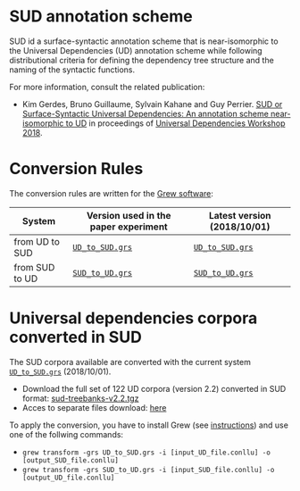 # SUD annotation scheme

SUD id a surface-syntactic annotation scheme that is near-isomorphic to the Universal Dependencies (UD) annotation scheme while following distributional criteria for defining the dependency tree structure and
the naming of the syntactic functions.

For more information, consult the related publication:

 * Kim Gerdes, Bruno Guillaume, Sylvain Kahane and Guy Perrier. [SUD or Surface-Syntactic Universal Dependencies: An annotation scheme near-isomorphic to UD](http://universaldependencies.org/udw18/PDFs/33_Paper.pdf) in proceedings of [Universal Dependencies Workshop 2018](http://universaldependencies.org/udw18/).

# Conversion Rules

The conversion rules are written for the [Grew software](http://grew.fr):

| System | Version used in the paper experiment | Latest version (2018/10/01) |
|--------|--------------------------------------|--------------------|
| from UD to SUD | [`UD_to_SUD.grs`](https://gitlab.inria.fr/grew/SUD/blob/UDW18/grs/UD_to_SUD.grs) | [`UD_to_SUD.grs`](https://gitlab.inria.fr/grew/SUD/blob/master/grs/UD_to_SUD.grs) |
| from SUD to UD | [`SUD_to_UD.grs`](https://gitlab.inria.fr/grew/SUD/blob/UDW18/grs/SUD_to_UD.grs) | [`SUD_to_UD.grs`](https://gitlab.inria.fr/grew/SUD/blob/master/grs/SUD_to_UD.grs) |

# Universal dependencies corpora converted in SUD

The SUD corpora available are converted with the current system [`UD_to_SUD.grs`](https://gitlab.inria.fr/grew/SUD/blob/master/grs/UD_to_SUD.grs) (2018/10/01).

 * Download the full set of 122 UD corpora (version 2.2) converted in SUD format: [sud-treebanks-v2.2.tgz](http://www.grew.fr/download/sud-treebanks-v2.2.tgz)
 * Acces to separate files download: [here](sud-treebanks-v2.2.md)


To apply the conversion, you have to install Grew (see [instructions](http://grew.fr/install)) and use one of the follwing commands:

 * `grew transform -grs UD_to_SUD.grs -i [input_UD_file.conllu] -o [output_SUD_file.conllu]`
 * `grew transform -grs SUD_to_UD.grs -i [input_SUD_file.conllu] -o [output_UD_file.conllu]`
